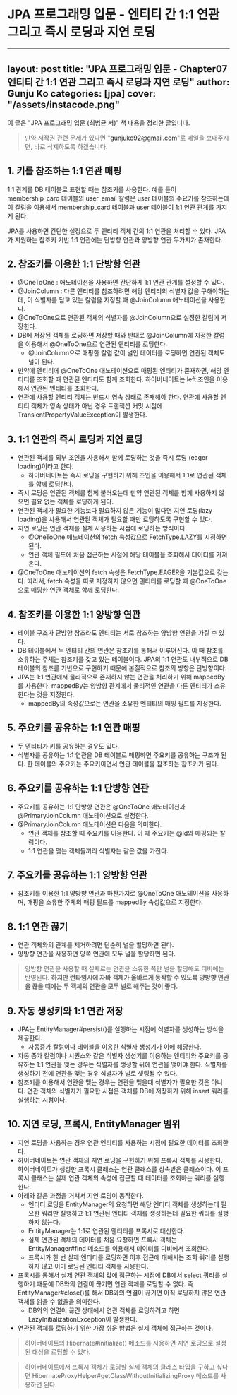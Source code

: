 # JPA 프로그래밍 입문 - 엔티티 간 1:1 연관 그리고 즉시 로딩과 지연 로딩

---
layout: post
title: "JPA 프로그래밍 입문 - Chapter07 엔티티 간 1:1 연관 그리고 즉시 로딩과 지연 로딩"
author: Gunju Ko
categories: [jpa]
cover:  "/assets/instacode.png"
---


이 글은 "JPA 프로그래밍 입문 (최범균 저)" 책 내용을 정리한 글입니다.

> 만약 저작권 관련 문제가 있다면 "gunjuko92@gmail.com"로 메일을 보내주시면, 바로 삭제하도록 하겠습니다.

## 1. 키를 참조하는 1:1 연관 매핑

1:1 관계를 DB 테이블로 표현할 때는 참조키를 사용한다. 예를 들어 membership_card 테이블의 user_email 칼럼은 user 테이블의 주요키를 참조하는데 이 칼럼을 이용해서 membership_card 테이블과 user 테이블이 1:1 연관 관계를 가지게 된다.

JPA를 사용하면 간단한 설정으로 두 엔티티 객체 간의 1:1 연관을 처리할 수 있다. JPA가 지원하는 참조키 기반 1:1 연관에는 단방향 연관과 양방향 연관 두가지가 존재한다.

## 2. 참조키를 이용한 1:1 단방향 연관

- @OneToOne : 애노테이션을 사용하면 간단하게 1:1 연관 관계를 설정할 수 있다.
- @JoinColumn : 다른 엔티티를 참조하려면 해당 엔티티의 식별자 값을 구해야하는데, 이 식별자를 담고 있는 칼럼을 지정할 때 @JoinColumn 애노테이션을 사용한다.
- @OneToOne으로 연관된 객체의 식별자를 @JoinColumn으로 설정한 칼럼에 저장한다.
- DB에 저장된 객체를 로딩하면 저장할 때와 반대로 @JoinColumn에 지정한 칼럼을 이용해서 @OneToOne으로 연관된 엔티티를 로딩한다.
  - @JoinColumn으로 매핑한 칼럼 값이 널인 데이터를 로딩하면 연관된 객체도 널이 된다. 
- 만약에 엔티티에 @OneToOne 애노테이션으로 매핑된 엔티티가 존재하면, 해당 엔티티를 조회할 때 연관된 엔티티도 함께 조회한다. 하이버네이트는 left 조인을 이용해서 연관된 엔티티를 조회한다.
- 연관에 사용할 엔티티 객체는 반드시 영속 상태로 존재해야 한다. 연관에 사용할 엔티티 객체가 영속 상태가 아닌 경우 트랜잭션 커밋 시점에 TransientPropertyValueException이 발생한다.

## 3. 1:1 연관의 즉시 로딩과 지연 로딩

- 연관된 객체를 외부 조인을 사용해서 함께 로딩하는 것을 즉시 로딩 (eager loading)이라고 한다.
  - 하이버네이트는 즉시 로딩을 구현하기 위해 조인을 이용해서 1:1로 연관된 객체를 함께 로딩한다.
- 즉시 로딩은 연관된 객체를 함께 불러오는데 만약 연관된 객체를 함께 사용하지 않으면 필요 없는 객체를 로딩하게 된다.
- 연관된 객체가 필요한 기능보다 필요하지 않은 기능이 많다면 지연 로딩(lazy loading)을 사용해서 연관된 객체가 필요할 때만 로딩하도록 구현할 수 있다.
- 지연 로딩은 연관 객체를 실제 사용하는 시점에 로딩하는 방식이다.
  - @OneToOne 애노테이션의 fetch 속성값으로 FetchType.LAZY를 지정하면 된다.
  - 연관 객체 필드에 처음 접근하는 시점에 해당 테이블을 조회해서 데이터를 가져온다.
- @OneToOne 애노테이션의 fetch 속성은 FetchType.EAGER을 기본값으로 갖는다. 따라서, fetch 속성을 따로 지정하지 않으면 엔티티를 로딩할 때 @OneToOne으로 매핑한 연관 객체로 함께 로딩한다.

## 4. 참조키를 이용한 1:1 양방향 연관

- 테이블 구조가 단방향 참조라도 엔티티는 서로 참조하는 양방향 연관을 가질 수 있다.
- DB 테이블에서 두 엔티티 간의 연관은 참조키를 통해서 이루어진다. 이 때 참조를 소유하는 주체는 참조키를 갖고 있는 테이블이다. JPA의 1:1 연관도 내부적으로 DB 테이블의 참조를 기반으로 구현하기 때문에 본질적으로 참조의 방향은 단방향이다. 
- JPA는 1:1 연관에서 물리적으로 존재하지 않는 연관을 처리하기 위해 mappedBy를 사용한다. mappedBy는 양방향 관계에서 물리적인 연관을 다른 엔티티가 소유한다는 것을 지정한다.
  - mappedBy의 속성값으로는 연관을 소유한 엔티티의 매핑 필드를 지정한다.

## 5. 주요키를 공유하는 1:1 연관 매핑

- 두 엔티티가 키를 공유하는 경우도 있다.
- 식별자를 공유하는 1:1 연관을 DB 테이블로 매핑하면 주요키를 공유하는 구조가 된다. 한 테이블의 주요키는 주요키이면서 연관 테이블을 참조하는 참조키가 된다.

## 6. 주요키를 공유하는 1:1 단방향 연관

- 주요키를 공유하는 1:1 단방향 연관은 @OneToOne 애노테이션과 @PrimaryJoinColumn 애노테이션으로 설정한다. 
- @PrimaryJoinColumn 애노테이션은 다음을 의미한다.
  - 연관 객체를 참조할 때 주요키를 이용한다. 이 때 주요키는 @Id와 매핑되는 칼럼이다.
  - 1:1 연관을 맺는 객체들끼리 식별자는 같은 값을 가진다.

## 7. 주요키를 공유하는 1:1 양방향 연관

- 참조키를 이용한 1:1 양방향 연관과 마찬가지로 @OneToOne 애노테이션을 사용하며, 매핑을 소유한 주체의 매핑 필드를 mappedBy 속성값으로 지정한다.

## 8. 1:1 연관 끊기

- 연관 객체와의 관계를 제거하려면 단순히 널을 할당하면 된다. 
- 양방향 연관을 사용하면 양쪽 연관에 모두 널을 할당하면 된다.

> 양방향 연관을 사용할 때 실제로는 연관을 소유한 쪽만 널을 할당해도 디비에는 반영된다. **하지만 런타임시에 자바 객체가 올바르게 동작할 수 있도록 양방향 연관을 끊을 때에는 두 객체의 연관을 모두 널로 해주는 것이 좋다.**

## 9. 자동 생성키와 1:1 연관 저장

- JPA는 EntityManager#persist()를 실행하는 시점에 식별자를 생성하는 방식을 제공한다.
  - 자동증가 칼럼이나 테이블을 이용한 식별자 생성기가 이에 해당한다.
- 자동 증가 칼럼이나 시퀀스와 같은 식별자 생성기를 이용하는 엔티티와 주요키를 공유하는 1:1 연관을 맺는 경우는 식별자를 생성할 뒤에 연관을 맺어야 한다. 식별자를 생성하기 전에 연관을 맺는 경우 식별자가 널로 셋팅될 수 있다.
- 참조키를 이용해서 연관을 맺는 경우는 연관을 맺을때 식별자가 필요한 것은 아니다. 연관 객체의 식별자가 필요한 시점은 객체를 DB에 저장하기 위해 insert 쿼리를 실행하는 시점이다.

## 10. 지연 로딩, 프록시, EntityManager 범위

- 지연 로딩을 사용하는 경우 연관 엔티티를 사용하는 시점에 필요한 데이터를 조회한다.
- 하이버네이트는 연관 객체의 지연 로딩을 구현하기 위해 프록시 객체를 사용한다. 하이버네이트가 생성한 프록시 클래스는 연관 클래스를 상속받은 클래스이다. 이 프록시 클래스는 실제 연관 객체의 속성에 접근할 때 데이터를 조회하는 쿼리를 실행한다.
- 아래와 같은 과정을 거쳐서 지연 로딩이 동작한다.
  - 엔티티 로딩을 EntityManager의 요청하면 해당 엔티티 객체를 생성하는데 필요한 쿼리만 실행하고 1:1 연관된 엔티티 객체를 생성하는데 필요한 쿼리를 실행하지 않는다.
  - EntityManager는 1:1로 연관된 엔티티를 프록시로 대신한다.
  - 실제 연관된 객체의 데이터를 처음 요청하면 프록시 객체는 EntityManager#find 메소드를 이용해서 데이터를 디비에서 조회한다. 
  - 프록시가 한 번 실제 엔티티를 로딩하면 이후 접근에 대해서는 조회 쿼리를 실행하지 않고 이미 로딩된 엔티티 객체를 사용한다.
- 프록시를 통해서 실제 연관 객체의 값에 접근하는 시점에 DB에서 select 쿼리를 실행하기 때문에 DB와의 연결이 끊기면 연관 객체를 로딩할 수 없다. 즉 EntityManager#close()를 해서 DB와의 연결이 끊기면 아직 로딩하지 않은 연관 객체를 읽을 수 없을을 의미한다.
  - DB와의 연결이 끊긴 상태에서 연관 객체를 로딩하려고 하면 LazyInitializationException이 발생한다.
- 연관된 객체를 로딩하기 위한 가장 쉬운 방법은 실제 객체에 접근하는 것이다.

> 하이버네이트의 Hibernate#initialize() 메소드를 사용하면 지연 로딩으로 설정된 대상을 로딩할 수 있다.

> 하이버네이트에서 프록시 객체가 로딩할 실제 객체의 클래스 타입을 구하고 싶다면 HibernateProxyHelper#getClassWithoutInitializingProxy 메소드를 사용하면 된다.


